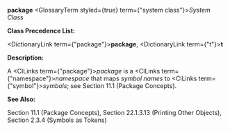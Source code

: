 **package** <GlossaryTerm styled={true} term={"system class"}><i>System Class</i></GlossaryTerm> 



**Class Precedence List:** 



<DictionaryLink  term={"package"}><b>package</b></DictionaryLink>, <DictionaryLink  term={"t"}><b>t</b></DictionaryLink> 



**Description:** 



A <ClLinks  term={"package"}><i>package</i></ClLinks> is a <ClLinks  term={"namespace"}><i>namespace</i></ClLinks> that maps *symbol names* to <ClLinks  term={"symbol"}><i>symbols</i></ClLinks>; see Section 11.1 (Package Concepts). 



**See Also:** 



Section 11.1 (Package Concepts), Section 22.1.3.13 (Printing Other Objects), Section 2.3.4 (Symbols as Tokens) 



